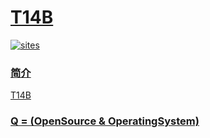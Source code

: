 ﻿# [T14B](https://github.com/OS-Q/T14B)

[![sites](http://182.61.61.133/link/resources/OSQ.png)](http://www.OS-Q.com)

### [简介](https://github.com/OS-Q/T14B/wiki)

[T14B](https://github.com/OS-Q/T14B)

### [Q = (OpenSource & OperatingSystem) ](http://www.OS-Q.com)
